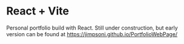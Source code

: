# React + Vite

Personal portfolio build with React. 
Still under construction, but early version can be found at https://jimpsoni.github.io/PortfolioWebPage/
